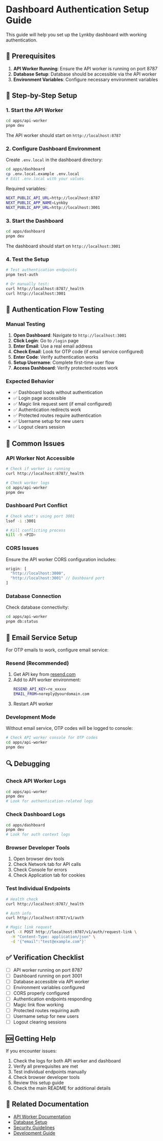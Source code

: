 # Dashboard Authentication Setup Guide

This guide will help you set up the Lynkby dashboard with working authentication.

## 🚀 Prerequisites

1. **API Worker Running**: Ensure the API worker is running on port 8787
2. **Database Setup**: Database should be accessible via the API worker
3. **Environment Variables**: Configure necessary environment variables

## 🔧 Step-by-Step Setup

### 1. Start the API Worker

```bash
cd apps/api-worker
pnpm dev
```

The API worker should start on `http://localhost:8787`

### 2. Configure Dashboard Environment

Create `.env.local` in the dashboard directory:

```bash
cd apps/dashboard
cp .env.local.example .env.local
# Edit .env.local with your values
```

Required variables:
```bash
NEXT_PUBLIC_API_URL=http://localhost:8787
NEXT_PUBLIC_APP_NAME=Lynkby
NEXT_PUBLIC_APP_URL=http://localhost:3001
```

### 3. Start the Dashboard

```bash
cd apps/dashboard
pnpm dev
```

The dashboard should start on `http://localhost:3001`

### 4. Test the Setup

```bash
# Test authentication endpoints
pnpm test-auth

# Or manually test:
curl http://localhost:8787/_health
curl http://localhost:3001
```

## 🔐 Authentication Flow Testing

### Manual Testing

1. **Open Dashboard**: Navigate to `http://localhost:3001`
2. **Click Login**: Go to `/login` page
3. **Enter Email**: Use a real email address
4. **Check Email**: Look for OTP code (if email service configured)
5. **Enter Code**: Verify authentication works
6. **Setup Username**: Complete first-time user flow
7. **Access Dashboard**: Verify protected routes work

### Expected Behavior

- ✅ Dashboard loads without authentication
- ✅ Login page accessible
- ✅ Magic link request sent (if email configured)
- ✅ Authentication redirects work
- ✅ Protected routes require authentication
- ✅ Username setup for new users
- ✅ Logout clears session

## 🚨 Common Issues

### API Worker Not Accessible

```bash
# Check if worker is running
curl http://localhost:8787/_health

# Check worker logs
cd apps/api-worker
pnpm dev
```

### Dashboard Port Conflict

```bash
# Check what's using port 3001
lsof -i :3001

# Kill conflicting process
kill -9 <PID>
```

### CORS Issues

Ensure the API worker CORS configuration includes:
```typescript
origin: [
  "http://localhost:3000",
  "http://localhost:3001" // Dashboard port
]
```

### Database Connection

Check database connectivity:
```bash
cd apps/api-worker
pnpm db:status
```

## 📧 Email Service Setup

For OTP emails to work, configure email service:

### Resend (Recommended)

1. Get API key from [resend.com](https://resend.com)
2. Add to API worker environment:
   ```bash
   RESEND_API_KEY=re_xxxxx
   EMAIL_FROM=noreply@yourdomain.com
   ```
3. Restart API worker

### Development Mode

Without email service, OTP codes will be logged to console:
```bash
# Check API worker console for OTP codes
cd apps/api-worker
pnpm dev
```

## 🔍 Debugging

### Check API Worker Logs

```bash
cd apps/api-worker
pnpm dev
# Look for authentication-related logs
```

### Check Dashboard Logs

```bash
cd apps/dashboard
pnpm dev
# Look for auth context logs
```

### Browser Developer Tools

1. Open browser dev tools
2. Check Network tab for API calls
3. Check Console for errors
4. Check Application tab for cookies

### Test Individual Endpoints

```bash
# Health check
curl http://localhost:8787/_health

# Auth info
curl http://localhost:8787/v1/auth

# Magic link request
curl -X POST http://localhost:8787/v1/auth/request-link \
  -H "Content-Type: application/json" \
  -d '{"email":"test@example.com"}'
```

## ✅ Verification Checklist

- [ ] API worker running on port 8787
- [ ] Dashboard running on port 3001
- [ ] Database accessible via API worker
- [ ] Environment variables configured
- [ ] CORS properly configured
- [ ] Authentication endpoints responding
- [ ] Magic link flow working
- [ ] Protected routes requiring auth
- [ ] Username setup for new users
- [ ] Logout clearing sessions

## 🆘 Getting Help

If you encounter issues:

1. Check the logs for both API worker and dashboard
2. Verify all prerequisites are met
3. Test individual endpoints manually
4. Check browser developer tools
5. Review this setup guide
6. Check the main README for additional details

## 🔗 Related Documentation

- [API Worker Documentation](../api-worker/README.md)
- [Database Setup](../api-worker/docs/DATABASE.md)
- [Security Guidelines](../api-worker/docs/SECURITY.md)
- [Development Guide](../api-worker/docs/DEVELOPMENT.md)
